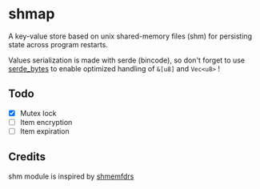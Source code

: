 # shmap

A key-value store based on unix shared-memory files (shm) for persisting state across program restarts.

Values serialization is made with serde (bincode), so don't forget to use [serde_bytes](https://crates.io/crates/serde_bytes) to enable optimized handling of `&[u8]` and `Vec<u8>` !

## Todo

- [x] Mutex lock
- [ ] Item encryption
- [ ] Item expiration

## Credits

shm module is inspired by [shmemfdrs](https://crates.io/crates/shmemfdrs)
